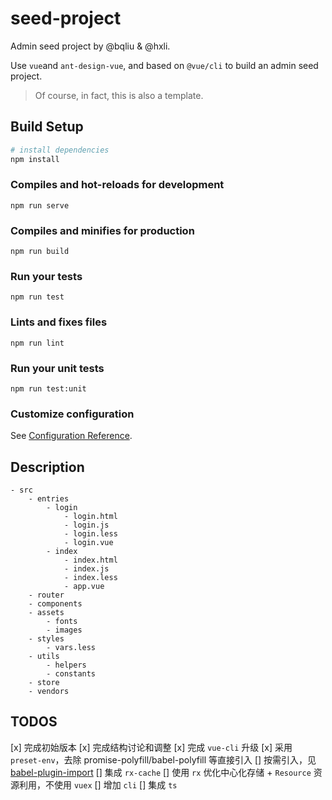 # seed-project

Admin seed project by @bqliu & @hxli.

Use `vue`and `ant-design-vue`, and based on `@vue/cli` to build an admin seed project.

> Of course, in fact, this is also a template.

## Build Setup

``` bash
# install dependencies
npm install
```

### Compiles and hot-reloads for development
```
npm run serve
```

### Compiles and minifies for production
```
npm run build
```

### Run your tests
```
npm run test
```

### Lints and fixes files
```
npm run lint
```

### Run your unit tests
```
npm run test:unit
```

### Customize configuration
See [Configuration Reference](https://cli.vuejs.org/config/).

## Description

```
- src
	- entries
		- login
			- login.html
			- login.js
			- login.less
			- login.vue
		- index
			- index.html
			- index.js
			- index.less
			- app.vue
	- router
	- components
	- assets
		- fonts
		- images
	- styles
		- vars.less
	- utils
		- helpers
		- constants
	- store
	- vendors
```

## TODOS

[x] 完成初始版本
[x] 完成结构讨论和调整
[x] 完成 `vue-cli` 升级
[x] 采用 `preset-env`，去除 promise-polyfill/babel-polyfill 等直接引入
[] 按需引入，见[babel-plugin-import](https://github.com/ant-design/babel-plugin-import)
[] 集成 `rx-cache`
[] 使用 `rx` 优化中心化存储 + `Resource` 资源利用，不使用 `vuex`
[] 增加 `cli`
[] 集成 `ts`
